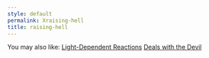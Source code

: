 ```yaml
---
style: default
permalink: Xraising-hell
title: raising-hell
---
```

You may also like:
[Light-Dependent Reactions](http://scp-wiki.net/light-dependent-reactions)
[Deals with the Devil](http://scp-wiki.net/deals-with-the-devil)